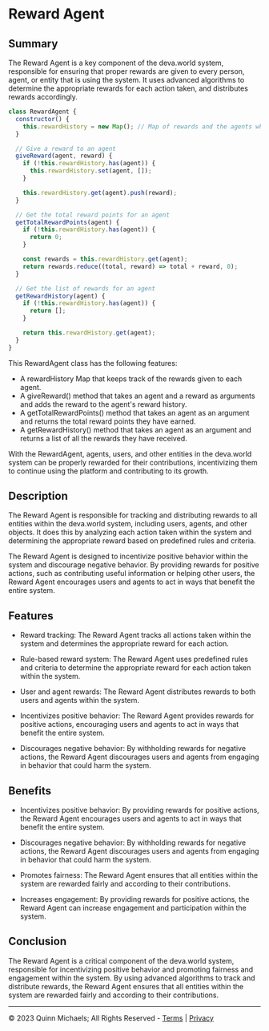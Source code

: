 # Reward Agent

## Summary

The Reward Agent is a key component of the deva.world system, responsible for ensuring that proper rewards are given to every person, agent, or entity that is using the system. It uses advanced algorithms to determine the appropriate rewards for each action taken, and distributes rewards accordingly.

```js
class RewardAgent {
  constructor() {
    this.rewardHistory = new Map(); // Map of rewards and the agents who received them
  }

  // Give a reward to an agent
  giveReward(agent, reward) {
    if (!this.rewardHistory.has(agent)) {
      this.rewardHistory.set(agent, []);
    }

    this.rewardHistory.get(agent).push(reward);
  }

  // Get the total reward points for an agent
  getTotalRewardPoints(agent) {
    if (!this.rewardHistory.has(agent)) {
      return 0;
    }

    const rewards = this.rewardHistory.get(agent);
    return rewards.reduce((total, reward) => total + reward, 0);
  }

  // Get the list of rewards for an agent
  getRewardHistory(agent) {
    if (!this.rewardHistory.has(agent)) {
      return [];
    }

    return this.rewardHistory.get(agent);
  }
}
```

This RewardAgent class has the following features:

- A rewardHistory Map that keeps track of the rewards given to each agent.
- A giveReward() method that takes an agent and a reward as arguments and adds the reward to the agent's reward history.
- A getTotalRewardPoints() method that takes an agent as an argument and returns the total reward points they have earned.
- A getRewardHistory() method that takes an agent as an argument and returns a list of all the rewards they have received.

With the RewardAgent, agents, users, and other entities in the deva.world system can be properly rewarded for their contributions, incentivizing them to continue using the platform and contributing to its growth.

## Description

The Reward Agent is responsible for tracking and distributing rewards to all entities within the deva.world system, including users, agents, and other objects. It does this by analyzing each action taken within the system and determining the appropriate reward based on predefined rules and criteria.

The Reward Agent is designed to incentivize positive behavior within the system and discourage negative behavior. By providing rewards for positive actions, such as contributing useful information or helping other users, the Reward Agent encourages users and agents to act in ways that benefit the entire system.

## Features

- Reward tracking: The Reward Agent tracks all actions taken within the system and determines the appropriate reward for each action.

- Rule-based reward system: The Reward Agent uses predefined rules and criteria to determine the appropriate reward for each action taken within the system.

- User and agent rewards: The Reward Agent distributes rewards to both users and agents within the system.

- Incentivizes positive behavior: The Reward Agent provides rewards for positive actions, encouraging users and agents to act in ways that benefit the entire system.

- Discourages negative behavior: By withholding rewards for negative actions, the Reward Agent discourages users and agents from engaging in behavior that could harm the system.

## Benefits

- Incentivizes positive behavior: By providing rewards for positive actions, the Reward Agent encourages users and agents to act in ways that benefit the entire system.

- Discourages negative behavior: By withholding rewards for negative actions, the Reward Agent discourages users and agents from engaging in behavior that could harm the system.

- Promotes fairness: The Reward Agent ensures that all entities within the system are rewarded fairly and according to their contributions.

- Increases engagement: By providing rewards for positive actions, the Reward Agent can increase engagement and participation within the system.

## Conclusion

The Reward Agent is a critical component of the deva.world system, responsible for incentivizing positive behavior and promoting fairness and engagement within the system. By using advanced algorithms to track and distribute rewards, the Reward Agent ensures that all entities within the system are rewarded fairly and according to their contributions.

---

&copy; 2023 Quinn Michaels; All Rights Reserved - [Terms](../terms) | [Privacy](../privacy)
